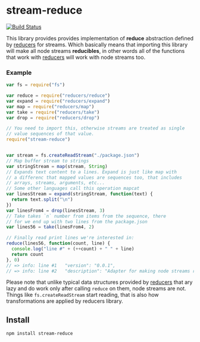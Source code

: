 # stream-reduce

[![Build Status](https://secure.travis-ci.org/Gozala/stream-reduce.png)](http://travis-ci.org/Gozala/stream-reduce)

This library provides provides implementation of **reduce** abstraction defined
by [reducers][] for streams. Which basically means that importing this library
will make all node streams **reducibles**, in other words all of the functions
that work with [reducers][] will work with node streams too.

### Example


```js
var fs = require("fs")

var reduce = require("reducers/reduce")
var expand = require("reducers/expand")
var map = require("reducers/map")
var take = require("reducers/take")
var drop = require("reducers/drop")

// You need to import this, otherwise streams are treated as single
// value sequences of that value.
require("stream-reduce")


var stream = fs.createReadStream("./package.json")
// Map buffer stream to strings
var stringStream = map(stream, String)
// Expands text content to a lines. Expand is just like map with
// a differenc that mapped values are sequences too, that includes
// arrays, streams, arguments, etc...
// Some other languages call this operation mapcat
var linesStream = expand(stringStream, function(text) {
  return text.split("\n")
})
var linesFrom4 = drop(linesStream, 3)
// Take takes `n` number from items from the sequence, there
// for we end up with two lines from the package.json
var lines56 = take(linesFrom4, 2)

// Finally read print lines we're interested in:
reduce(lines56, function(count, line) {
  console.log("line #" + (++count) + " " + line)
  return count
}, 0)
// => info: line #1   "version": "0.0.1",
// => info: line #2   "description": "Adapter for making node streams reducible",
```

Please note that unlike typical data structures provided by [reducers][]
that ary lazy and do work only after calling `reduce` on them, node streams
are not. Things like `fs.createReadStream` start reading, that is also how
transformations are applied by reducers library.

## Install

    npm install stream-reduce

[reducers]:https://github.com/Gozala/reducers
